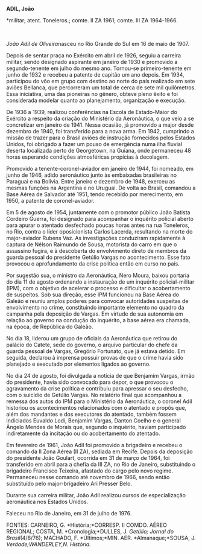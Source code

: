 **ADIL, João**

\*militar; atent. Toneleros.; comte. II ZA 1961; comte. III ZA
1964-1966.

 

*João Adil de Oliveira*nasceu no Rio Grande do Sul em 16 de maio de
1907.

Depois de sentar praça no Exército em abril de 1926, seguiu a carreira
militar, sendo designado aspirante em janeiro de 1930 e promovido a
segundo-tenente em julho do mesmo ano. Tornou-se primeiro-tenente em
junho de 1932 e recebeu a patente de capitão um ano depois. Em 1934,
participou do vôo em grupo com destino ao norte do país realizado em
sete aviões Bellanca, que percorreram um total de cerca de sete mil
quilômetros. Essa iniciativa, uma das pioneiras no gênero, obteve pleno
êxito e foi considerada modelar quanto ao planejamento, organização e
execução.

De 1936 a 1939, realizou conferências na Escola de Estado-Maior do
Exército a respeito da criação do Ministério da Aeronáutica, o que veio
a se concretizar em janeiro de 1941. Nessa ocasião, já promovido a major
desde dezembro de 1940, foi transferido para a nova arma. Em 1942,
cumprindo a missão de trazer para o Brasil aviões de instrução
fornecidos pelos Estados Unidos, foi obrigado a fazer um pouso de
emergência numa ilha fluvial deserta localizada perto de Georgetown, na
Guiana, onde permaneceu 48 horas esperando condições atmosféricas
propícias à decolagem.

Promovido a tenente-coronel-aviador em janeiro de 1944, foi nomeado, em
junho de 1946, adido aeronáutico junto às embaixadas brasileiras no
Paraguai e na Bolívia. Entre janeiro e dezembro de 1948, exerceu as
mesmas funções na Argentina e no Uruguai. De volta ao Brasil, comandou a
Base Aérea de Salvador até 1951, tendo recebido por merecimento, em
1950, a patente de coronel-aviador.

Em 5 de agosto de 1954, juntamente com o promotor público João Batista
Cordeiro Guerra, foi designado para acompanhar o inquérito policial
aberto para apurar o atentado desfechado poucas horas antes na rua
Toneleros, no Rio, contra o líder oposicionista Carlos Lacerda,
resultando na morte do major-aviador Rubens Vaz. As investigações
conduziram rapidamente à captura de Nélson Raimundo de Sousa, motorista
do carro em que o assassino fugira, e à descoberta do envolvimento
direto de membros da guarda pessoal do presidente Getúlio Vargas no
acontecimento. Esse fato provocou o aprofundamento da crise política
então em curso no país.

Por sugestão sua, o ministro da Aeronáutica, Nero Moura, baixou portaria
do dia 11 de agosto ordenando a instauração de um inquérito
policial-militar (IPM), com o objetivo de acelerar o processo e
dificultar o acobertamento de suspeitos. Sob sua direção, esse IPM
funcionou na Base Aérea do Galeão e reuniu amplos poderes para convocar
autoridades suspeitas de envolvimento no crime, constituindo importante
elemento no quadro da campanha pela deposição de Vargas. Em virtude de
sua autonomia em relação ao governo na condução do inquérito, a base
aérea era chamada, na época, de República do Galeão.

No dia 18, liderou um grupo de oficiais da Aeronáutica que retirou do
palácio do Catete, sede do governo, o arquivo particular do chefe da
guarda pessoal de Vargas, Gregório Fortunato, que já estava detido. Em
seguida, declarou à imprensa possuir provas de que o crime havia sido
planejado e executado por elementos ligados ao governo.

No dia 24 de agosto, foi divulgada a notícia de que Benjamim Vargas,
irmão do presidente, havia sido convocado para depor, o que provocou o
agravamento da crise política e contribuiu para apressar o seu desfecho,
com o suicídio de Getúlio Vargas. No relatório final que acompanhou a
remessa dos autos do IPM para o Ministério da Aeronáutica, o coronel
Adil historiou os acontecimentos relacionados com o atentado e propôs
que, além dos mandantes e dos executores do atentado, também fossem
indiciados Euvaldo Lodi, Benjamim Vargas, Danton Coelho e o general
Ângelo Mendes de Morais que, segundo o inquérito, haviam participado
indiretamente da incitação ou do acobertamento do atentado.

Em fevereiro de 1961, João Adil foi promovido a brigadeiro e recebeu o
comando da II Zona Aérea (II ZA), sediada em Recife. Depois da deposição
do presidente João Goulart, ocorrida em 31 de março de 1964, foi
transferido em abril para a chefia da III ZA, no Rio de Janeiro,
substituindo o brigadeiro Francisco Teixeira, afastado do cargo pelo
novo regime. Permaneceu nesse comando até novembro de 1966, sendo então
substituído pelo major-brigadeiro Ari Presser Belo.

Durante sua carreira militar, João Adil realizou cursos de
especialização aeronáutica nos Estados Unidos.

Faleceu no Rio de Janeiro, em 31 de julho de 1976.

FONTES: CARNEIRO, G. *História;*CORRESP. II COMDO. AÉREO REGIONAL;
COSTA, M. *Cronologia;*DULLES, J. *Getúlio;* *Jornal do Brasil*(4/8/76);
MACHADO, F. *Últimos;*MIN. AER. *Almanaque;*SOUSA, J.
*Verdade;*WANDERLEY*,*N*. História.*

 
